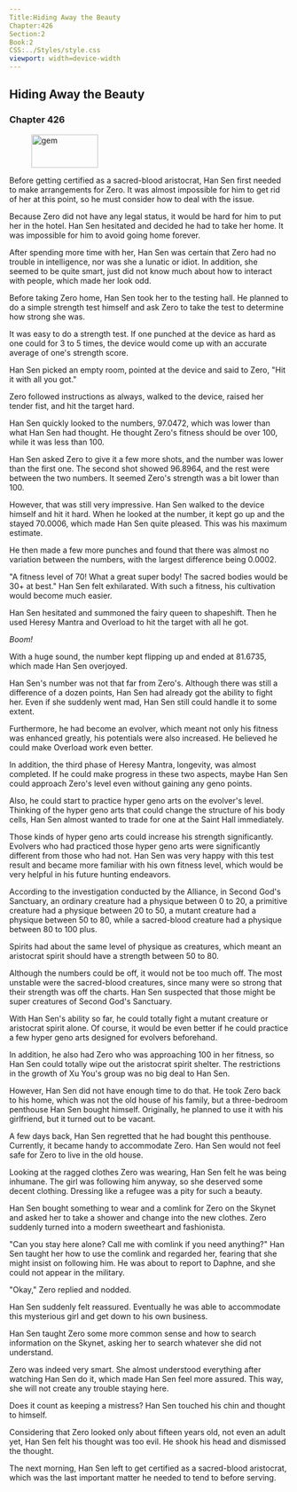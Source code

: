 ```yaml
---
Title:Hiding Away the Beauty 
Chapter:426 
Section:2 
Book:2 
CSS:../Styles/style.css 
viewport: width=device-width
---
```

  
## Hiding Away the Beauty
### Chapter 426
  
<figure>
	<img src="../Images/gem.gif" alt="gem" id="gem" width="120" height="60" />
</figure>
  

  
Before getting certified as a sacred-blood aristocrat, Han Sen first needed to make arrangements for Zero. It was almost impossible for him to get rid of her at this point, so he must consider how to deal with the issue.

Because Zero did not have any legal status, it would be hard for him to put her in the hotel. Han Sen hesitated and decided he had to take her home. It was impossible for him to avoid going home forever.

After spending more time with her, Han Sen was certain that Zero had no trouble in intelligence, nor was she a lunatic or idiot. In addition, she seemed to be quite smart, just did not know much about how to interact with people, which made her look odd.

Before taking Zero home, Han Sen took her to the testing hall. He planned to do a simple strength test himself and ask Zero to take the test to determine how strong she was.

It was easy to do a strength test. If one punched at the device as hard as one could for 3 to 5 times, the device would come up with an accurate average of one's strength score.

Han Sen picked an empty room, pointed at the device and said to Zero, "Hit it with all you got."

Zero followed instructions as always, walked to the device, raised her tender fist, and hit the target hard.

Han Sen quickly looked to the numbers, 97.0472, which was lower than what Han Sen had thought. He thought Zero's fitness should be over 100, while it was less than 100.

Han Sen asked Zero to give it a few more shots, and the number was lower than the first one. The second shot showed 96.8964, and the rest were between the two numbers. It seemed Zero's strength was a bit lower than 100.

However, that was still very impressive. Han Sen walked to the device himself and hit it hard. When he looked at the number, it kept go up and the stayed 70.0006, which made Han Sen quite pleased. This was his maximum estimate.

He then made a few more punches and found that there was almost no variation between the numbers, with the largest difference being 0.0002.

"A fitness level of 70! What a great super body! The sacred bodies would be 30+ at best." Han Sen felt exhilarated. With such a fitness, his cultivation would become much easier.

Han Sen hesitated and summoned the fairy queen to shapeshift. Then he used Heresy Mantra and Overload to hit the target with all he got.

*Boom!*

With a huge sound, the number kept flipping up and ended at 81.6735, which made Han Sen overjoyed.

Han Sen's number was not that far from Zero's. Although there was still a difference of a dozen points, Han Sen had already got the ability to fight her. Even if she suddenly went mad, Han Sen still could handle it to some extent.

Furthermore, he had become an evolver, which meant not only his fitness was enhanced greatly, his potentials were also increased. He believed he could make Overload work even better.

In addition, the third phase of Heresy Mantra, longevity, was almost completed. If he could make progress in these two aspects, maybe Han Sen could approach Zero's level even without gaining any geno points.

Also, he could start to practice hyper geno arts on the evolver's level. Thinking of the hyper geno arts that could change the structure of his body cells, Han Sen almost wanted to trade for one at the Saint Hall immediately.

Those kinds of hyper geno arts could increase his strength significantly. Evolvers who had practiced those hyper geno arts were significantly different from those who had not. Han Sen was very happy with this test result and became more familiar with his own fitness level, which would be very helpful in his future hunting endeavors.

According to the investigation conducted by the Alliance, in Second God's Sanctuary, an ordinary creature had a physique between 0 to 20, a primitive creature had a physique between 20 to 50, a mutant creature had a physique between 50 to 80, while a sacred-blood creature had a physique between 80 to 100 plus.

Spirits had about the same level of physique as creatures, which meant an aristocrat spirit should have a strength between 50 to 80.

Although the numbers could be off, it would not be too much off. The most unstable were the sacred-blood creatures, since many were so strong that their strength was off the charts. Han Sen suspected that those might be super creatures of Second God's Sanctuary.

With Han Sen's ability so far, he could totally fight a mutant creature or aristocrat spirit alone. Of course, it would be even better if he could practice a few hyper geno arts designed for evolvers beforehand.

In addition, he also had Zero who was approaching 100 in her fitness, so Han Sen could totally wipe out the aristocrat spirit shelter. The restrictions in the growth of Xu You's group was no big deal to Han Sen.

However, Han Sen did not have enough time to do that. He took Zero back to his home, which was not the old house of his family, but a three-bedroom penthouse Han Sen bought himself. Originally, he planned to use it with his girlfriend, but it turned out to be vacant.

A few days back, Han Sen regretted that he had bought this penthouse. Currently, it became handy to accommodate Zero. Han Sen would not feel safe for Zero to live in the old house.

Looking at the ragged clothes Zero was wearing, Han Sen felt he was being inhumane. The girl was following him anyway, so she deserved some decent clothing. Dressing like a refugee was a pity for such a beauty.

Han Sen bought something to wear and a comlink for Zero on the Skynet and asked her to take a shower and change into the new clothes. Zero suddenly turned into a modern sweetheart and fashionista.

"Can you stay here alone? Call me with comlink if you need anything?" Han Sen taught her how to use the comlink and regarded her, fearing that she might insist on following him. He was about to report to Daphne, and she could not appear in the military.

"Okay," Zero replied and nodded.

Han Sen suddenly felt reassured. Eventually he was able to accommodate this mysterious girl and get down to his own business.

Han Sen taught Zero some more common sense and how to search information on the Skynet, asking her to search whatever she did not understand.

Zero was indeed very smart. She almost understood everything after watching Han Sen do it, which made Han Sen feel more assured. This way, she will not create any trouble staying here.

Does it count as keeping a mistress? Han Sen touched his chin and thought to himself.

Considering that Zero looked only about fifteen years old, not even an adult yet, Han Sen felt his thought was too evil. He shook his head and dismissed the thought.

The next morning, Han Sen left to get certified as a sacred-blood aristocrat, which was the last important matter he needed to tend to before serving.